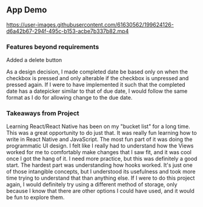 ## App Demo
https://user-images.githubusercontent.com/61630562/199624126-d6a42b67-294f-495c-b153-acbe7b337b82.mp4


### Features beyond requirements
Added a delete button

As a design decision, I made completed date be based only on when the checkbox is pressed and only alterable if the checkbox is unpressed and pressed again. If I were to have implemented it such that the completed date has a datepicker similar to that of due date, I would follow the same format as I do for allowing change to the due date.

### Takeaways from Project
Learning React/React Native has been on my "bucket list" for a long time. This was a great opportunity to do just that. It was really fun learning how to write in React Native and JavaScript. The most fun part of it was doing the programmatic UI design. I felt like I really had to understand how the Views worked for me to comfortably make changes that I saw fit, and it was cool once I got the hang of it. I need more practice, but this was definitely a good start. The hardest part was understanding how hooks worked. It's just one of those intangible concepts, but I understood its usefulness and took more time trying to understand that than anything else. If I were to do this project again, I would definitely try using a different method of storage, only because I know that there are other options I could have used, and it would be fun to explore them. 
